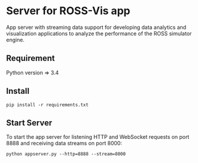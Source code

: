 # Server for ROSS-Vis app
App server with streaming data support for developing data analytics and visualization applications to analyze the performance of the ROSS simulator engine.

## Requirement
Python version => 3.4

## Install
```
pip install -r requirements.txt
```

## Start Server
To start the app server for listening HTTP and WebSocket requests on port 8888 and receiving data streams on port 8000:
```
python appserver.py --http=8888 --stream=8000
```



